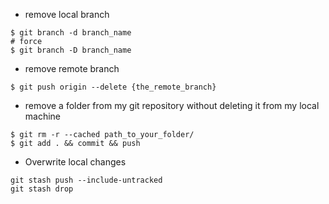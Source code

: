 - remove local branch
```
$ git branch -d branch_name
# force
$ git branch -D branch_name
```

- remove remote branch
```
$ git push origin --delete {the_remote_branch}
```

- remove a folder from my git repository without deleting it from my local machine
```
$ git rm -r --cached path_to_your_folder/
$ git add . && commit && push
```

- Overwrite local changes
```
git stash push --include-untracked
git stash drop
```
